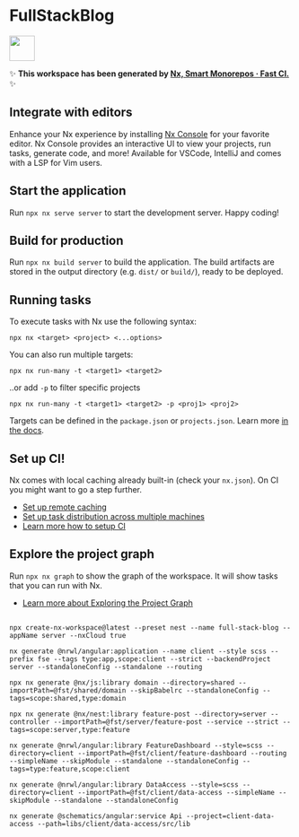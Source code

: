 # FullStackBlog

<a alt="Nx logo" href="https://nx.dev" target="_blank" rel="noreferrer"><img src="https://raw.githubusercontent.com/nrwl/nx/master/images/nx-logo.png" width="45"></a>

✨ **This workspace has been generated by [Nx, Smart Monorepos · Fast CI.](https://nx.dev)** ✨

## Integrate with editors

Enhance your Nx experience by installing [Nx Console](https://nx.dev/nx-console) for your favorite editor. Nx Console
provides an interactive UI to view your projects, run tasks, generate code, and more! Available for VSCode, IntelliJ and
comes with a LSP for Vim users.

## Start the application

Run `npx nx serve server` to start the development server. Happy coding!

## Build for production

Run `npx nx build server` to build the application. The build artifacts are stored in the output directory (e.g. `dist/` or `build/`), ready to be deployed.

## Running tasks

To execute tasks with Nx use the following syntax:

```
npx nx <target> <project> <...options>
```

You can also run multiple targets:

```
npx nx run-many -t <target1> <target2>
```

..or add `-p` to filter specific projects

```
npx nx run-many -t <target1> <target2> -p <proj1> <proj2>
```

Targets can be defined in the `package.json` or `projects.json`. Learn more [in the docs](https://nx.dev/features/run-tasks).

## Set up CI!

Nx comes with local caching already built-in (check your `nx.json`). On CI you might want to go a step further.

- [Set up remote caching](https://nx.dev/features/share-your-cache)
- [Set up task distribution across multiple machines](https://nx.dev/nx-cloud/features/distribute-task-execution)
- [Learn more how to setup CI](https://nx.dev/recipes/ci)

## Explore the project graph

Run `npx nx graph` to show the graph of the workspace.
It will show tasks that you can run with Nx.

- [Learn more about Exploring the Project Graph](https://nx.dev/core-features/explore-graph)

## 
```
npx create-nx-workspace@latest --preset nest --name full-stack-blog --appName server --nxCloud true
```
```
nx generate @nrwl/angular:application --name client --style scss --prefix fse --tags type:app,scope:client --strict --backendProject server --standaloneConfig --standalone --routing
```
```
npx nx generate @nx/js:library domain --directory=shared --importPath=@fst/shared/domain --skipBabelrc --standaloneConfig --tags=scope:shared,type:domain
```

```
npx nx generate @nx/nest:library feature-post --directory=server --controller --importPath=@fst/server/feature-post --service --strict --tags=scope:server,type:feature
```
```
nx generate @nrwl/angular:library FeatureDashboard --style=scss --directory=client --importPath=@fst/client/feature-dashboard --routing --simpleName --skipModule --standalone --standaloneConfig --tags=type:feature,scope:client
```
```
nx generate @nrwl/angular:library DataAccess --style=scss --directory=client --importPath=@fst/client/data-access --simpleName --skipModule --standalone --standaloneConfig
```
```
nx generate @schematics/angular:service Api --project=client-data-access --path=libs/client/data-access/src/lib
```

